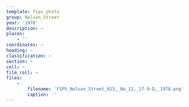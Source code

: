 ```yaml
---
template: fsps_photo
group: Nelson_Street
year: '1978'
description: ~
places:
    - ''
coordinates: ~
heading: ~
classification: ~
section: ~
cell: ~
film_roll: ~
files:
    -
        filename: 'FSPS_Nelson_Street_015,_No_11,_17-9-D,_1978.png'
        caption: ''
---
```

